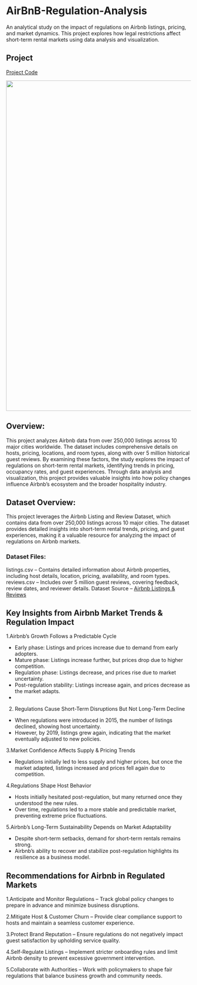 # AirBnB-Regulation-Analysis

An analytical study on the impact of regulations on Airbnb listings, pricing, and market dynamics. This project explores how legal restrictions affect short-term rental markets using data analysis and visualization.

## Project 

[Project Code](https://www.kaggle.com/code/fahed7/airbnb-project)

<img src="https://attorney-counsel.com/wp-content/uploads/2018/11/Airbnb-Paris-1.jpg" width=900>

## Overview:
This project analyzes Airbnb data from over 250,000 listings across 10 major cities worldwide. The dataset includes comprehensive details on hosts, pricing, locations, and room types, along with over 5 million historical guest reviews. By examining these factors, the study explores the impact of regulations on short-term rental markets, identifying trends in pricing, occupancy rates, and guest experiences. Through data analysis and visualization, this project provides valuable insights into how policy changes influence Airbnb’s ecosystem and the broader hospitality industry.

## Dataset Overview:
This project leverages the Airbnb Listing and Review Dataset, which contains data from over 250,000 listings across 10 major cities. The dataset provides detailed insights into short-term rental trends, pricing, and guest experiences, making it a valuable resource for analyzing the impact of regulations on Airbnb markets.

### Dataset Files:
listings.csv – Contains detailed information about Airbnb properties, including host details, location, pricing, availability, and room types.
reviews.csv – Includes over 5 million guest reviews, covering feedback, review dates, and reviewer details.
Dataset Source – [Airbnb Listings & Reviews](https://www.kaggle.com/datasets/mysarahmadbhat/airbnb-listings-reviews/data) 

## Key Insights from Airbnb Market Trends & Regulation Impact
1.Airbnb’s Growth Follows a Predictable Cycle
- Early phase: Listings and prices increase due to demand from early adopters.
- Mature phase: Listings increase further, but prices drop due to higher competition.
- Regulation phase: Listings decrease, and prices rise due to market uncertainty.
- Post-regulation stability: Listings increase again, and prices decrease as the market adapts.
- 
2. Regulations Cause Short-Term Disruptions But Not Long-Term Decline
- When regulations were introduced in 2015, the number of listings declined, showing host uncertainty.
- However, by 2019, listings grew again, indicating that the market eventually adjusted to new policies.

3.Market Confidence Affects Supply & Pricing Trends
- Regulations initially led to less supply and higher prices, but once the market adapted, listings increased and prices fell again due to competition.

4.Regulations Shape Host Behavior
- Hosts initially hesitated post-regulation, but many returned once they understood the new rules.
- Over time, regulations led to a more stable and predictable market, preventing extreme price fluctuations.

5.Airbnb’s Long-Term Sustainability Depends on Market Adaptability
- Despite short-term setbacks, demand for short-term rentals remains strong.
- Airbnb’s ability to recover and stabilize post-regulation highlights its resilience as a business model.

## Recommendations for Airbnb in Regulated Markets
1.Anticipate and Monitor Regulations – Track global policy changes to prepare in advance and minimize business disruptions.

2.Mitigate Host & Customer Churn – Provide clear compliance support to hosts and maintain a seamless customer experience.

3.Protect Brand Reputation – Ensure regulations do not negatively impact guest satisfaction by upholding service quality.

4.Self-Regulate Listings – Implement stricter onboarding rules and limit Airbnb density to prevent excessive government intervention.

5.Collaborate with Authorities – Work with policymakers to shape fair regulations that balance business growth and community needs.
